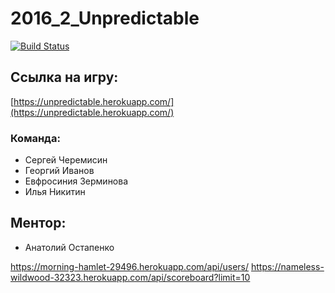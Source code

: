 
# 2016_2_Unpredictable

[![Build Status](https://travis-ci.org/frontend-park-mail-ru/2016_2_Unpredictable.svg?branch=master)](https://travis-ci.org/frontend-park-mail-ru/2016_2_Unpredictable)

## Ссылка на игру:
[https://unpredictable.herokuapp.com/](https://unpredictable.herokuapp.com/)


### Команда:
- Сергей Черемисин
- Георгий Иванов
- Евфросиния Зерминова
- Илья Никитин


## Ментор:
- Анатолий Остапенко


https://morning-hamlet-29496.herokuapp.com/api/users/
https://nameless-wildwood-32323.herokuapp.com/api/scoreboard?limit=10

